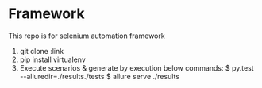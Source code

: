 # Framework
This repo is for selenium automation framework

1. git clone :link
2. pip install virtualenv
5. Execute scenarios & generate by execution below commands:
$ py.test --alluredir=./results./tests
$ allure serve ./results